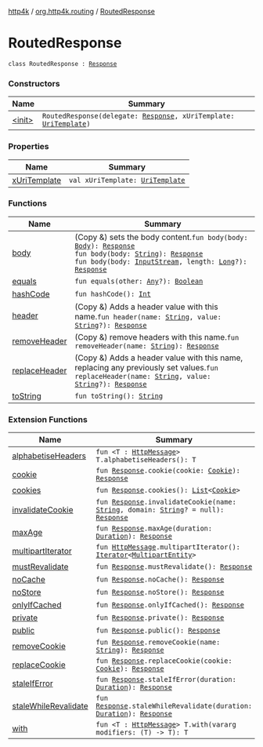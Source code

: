 [http4k](../../index.md) / [org.http4k.routing](../index.md) / [RoutedResponse](./index.md)

# RoutedResponse

`class RoutedResponse : `[`Response`](../../org.http4k.core/-response/index.md)

### Constructors

| Name | Summary |
|---|---|
| [&lt;init&gt;](-init-.md) | `RoutedResponse(delegate: `[`Response`](../../org.http4k.core/-response/index.md)`, xUriTemplate: `[`UriTemplate`](../../org.http4k.core/-uri-template/index.md)`)` |

### Properties

| Name | Summary |
|---|---|
| [xUriTemplate](x-uri-template.md) | `val xUriTemplate: `[`UriTemplate`](../../org.http4k.core/-uri-template/index.md) |

### Functions

| Name | Summary |
|---|---|
| [body](body.md) | (Copy &amp;) sets the body content.`fun body(body: `[`Body`](../../org.http4k.core/-body/index.md)`): `[`Response`](../../org.http4k.core/-response/index.md)<br>`fun body(body: `[`String`](https://kotlinlang.org/api/latest/jvm/stdlib/kotlin/-string/index.html)`): `[`Response`](../../org.http4k.core/-response/index.md)<br>`fun body(body: `[`InputStream`](https://docs.oracle.com/javase/9/docs/api/java/io/InputStream.html)`, length: `[`Long`](https://kotlinlang.org/api/latest/jvm/stdlib/kotlin/-long/index.html)`?): `[`Response`](../../org.http4k.core/-response/index.md) |
| [equals](equals.md) | `fun equals(other: `[`Any`](https://kotlinlang.org/api/latest/jvm/stdlib/kotlin/-any/index.html)`?): `[`Boolean`](https://kotlinlang.org/api/latest/jvm/stdlib/kotlin/-boolean/index.html) |
| [hashCode](hash-code.md) | `fun hashCode(): `[`Int`](https://kotlinlang.org/api/latest/jvm/stdlib/kotlin/-int/index.html) |
| [header](header.md) | (Copy &amp;) Adds a header value with this name.`fun header(name: `[`String`](https://kotlinlang.org/api/latest/jvm/stdlib/kotlin/-string/index.html)`, value: `[`String`](https://kotlinlang.org/api/latest/jvm/stdlib/kotlin/-string/index.html)`?): `[`Response`](../../org.http4k.core/-response/index.md) |
| [removeHeader](remove-header.md) | (Copy &amp;) remove headers with this name.`fun removeHeader(name: `[`String`](https://kotlinlang.org/api/latest/jvm/stdlib/kotlin/-string/index.html)`): `[`Response`](../../org.http4k.core/-response/index.md) |
| [replaceHeader](replace-header.md) | (Copy &amp;) Adds a header value with this name, replacing any previously set values.`fun replaceHeader(name: `[`String`](https://kotlinlang.org/api/latest/jvm/stdlib/kotlin/-string/index.html)`, value: `[`String`](https://kotlinlang.org/api/latest/jvm/stdlib/kotlin/-string/index.html)`?): `[`Response`](../../org.http4k.core/-response/index.md) |
| [toString](to-string.md) | `fun toString(): `[`String`](https://kotlinlang.org/api/latest/jvm/stdlib/kotlin/-string/index.html) |

### Extension Functions

| Name | Summary |
|---|---|
| [alphabetiseHeaders](../../org.http4k.core/alphabetise-headers.md) | `fun <T : `[`HttpMessage`](../../org.http4k.core/-http-message/index.md)`> T.alphabetiseHeaders(): T` |
| [cookie](../../org.http4k.core.cookie/cookie.md) | `fun `[`Response`](../../org.http4k.core/-response/index.md)`.cookie(cookie: `[`Cookie`](../../org.http4k.core.cookie/-cookie/index.md)`): `[`Response`](../../org.http4k.core/-response/index.md) |
| [cookies](../../org.http4k.core.cookie/cookies.md) | `fun `[`Response`](../../org.http4k.core/-response/index.md)`.cookies(): `[`List`](https://kotlinlang.org/api/latest/jvm/stdlib/kotlin.collections/-list/index.html)`<`[`Cookie`](../../org.http4k.core.cookie/-cookie/index.md)`>` |
| [invalidateCookie](../../org.http4k.core.cookie/invalidate-cookie.md) | `fun `[`Response`](../../org.http4k.core/-response/index.md)`.invalidateCookie(name: `[`String`](https://kotlinlang.org/api/latest/jvm/stdlib/kotlin/-string/index.html)`, domain: `[`String`](https://kotlinlang.org/api/latest/jvm/stdlib/kotlin/-string/index.html)`? = null): `[`Response`](../../org.http4k.core/-response/index.md) |
| [maxAge](../../org.http4k.core/max-age.md) | `fun `[`Response`](../../org.http4k.core/-response/index.md)`.maxAge(duration: `[`Duration`](https://docs.oracle.com/javase/9/docs/api/java/time/Duration.html)`): `[`Response`](../../org.http4k.core/-response/index.md) |
| [multipartIterator](../../org.http4k.core/multipart-iterator.md) | `fun `[`HttpMessage`](../../org.http4k.core/-http-message/index.md)`.multipartIterator(): `[`Iterator`](https://kotlinlang.org/api/latest/jvm/stdlib/kotlin.collections/-iterator/index.html)`<`[`MultipartEntity`](../../org.http4k.core/-multipart-entity/index.md)`>` |
| [mustRevalidate](../../org.http4k.core/must-revalidate.md) | `fun `[`Response`](../../org.http4k.core/-response/index.md)`.mustRevalidate(): `[`Response`](../../org.http4k.core/-response/index.md) |
| [noCache](../../org.http4k.core/no-cache.md) | `fun `[`Response`](../../org.http4k.core/-response/index.md)`.noCache(): `[`Response`](../../org.http4k.core/-response/index.md) |
| [noStore](../../org.http4k.core/no-store.md) | `fun `[`Response`](../../org.http4k.core/-response/index.md)`.noStore(): `[`Response`](../../org.http4k.core/-response/index.md) |
| [onlyIfCached](../../org.http4k.core/only-if-cached.md) | `fun `[`Response`](../../org.http4k.core/-response/index.md)`.onlyIfCached(): `[`Response`](../../org.http4k.core/-response/index.md) |
| [private](../../org.http4k.core/private.md) | `fun `[`Response`](../../org.http4k.core/-response/index.md)`.private(): `[`Response`](../../org.http4k.core/-response/index.md) |
| [public](../../org.http4k.core/public.md) | `fun `[`Response`](../../org.http4k.core/-response/index.md)`.public(): `[`Response`](../../org.http4k.core/-response/index.md) |
| [removeCookie](../../org.http4k.core.cookie/remove-cookie.md) | `fun `[`Response`](../../org.http4k.core/-response/index.md)`.removeCookie(name: `[`String`](https://kotlinlang.org/api/latest/jvm/stdlib/kotlin/-string/index.html)`): `[`Response`](../../org.http4k.core/-response/index.md) |
| [replaceCookie](../../org.http4k.core.cookie/replace-cookie.md) | `fun `[`Response`](../../org.http4k.core/-response/index.md)`.replaceCookie(cookie: `[`Cookie`](../../org.http4k.core.cookie/-cookie/index.md)`): `[`Response`](../../org.http4k.core/-response/index.md) |
| [staleIfError](../../org.http4k.core/stale-if-error.md) | `fun `[`Response`](../../org.http4k.core/-response/index.md)`.staleIfError(duration: `[`Duration`](https://docs.oracle.com/javase/9/docs/api/java/time/Duration.html)`): `[`Response`](../../org.http4k.core/-response/index.md) |
| [staleWhileRevalidate](../../org.http4k.core/stale-while-revalidate.md) | `fun `[`Response`](../../org.http4k.core/-response/index.md)`.staleWhileRevalidate(duration: `[`Duration`](https://docs.oracle.com/javase/9/docs/api/java/time/Duration.html)`): `[`Response`](../../org.http4k.core/-response/index.md) |
| [with](../../org.http4k.core/with.md) | `fun <T : `[`HttpMessage`](../../org.http4k.core/-http-message/index.md)`> T.with(vararg modifiers: (T) -> T): T` |
